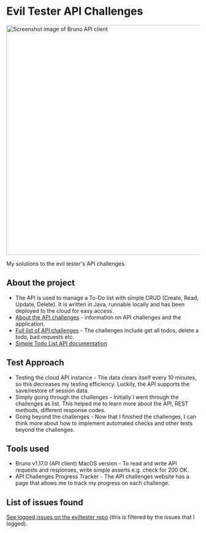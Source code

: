 # Evil Tester API Challenges

<img width="600" alt="Screenshot image of Bruno API client" src="https://github.com/p2635/evil-tester-api-challenges/assets/4522927/ab6ed6d3-c06c-4314-bb98-6832daa08b90">

My solutions to the evil tester's API challenges.

## About the project

* The API is used to manage a To-Do list with simple CRUD (Create, Read, Update, Delete). It is written in Java, runnable locally and has been deployed to the cloud for easy access.
* [About the API challenges](https://apichallenges.herokuapp.com/apichallenges) - information on API challenges and the application.
* [Full list of API challenges](https://github.com/p2635/evil-tester-api-challenges/blob/main/ListOfChallenges.pdf) - The challenges include get all todos, delete a todo, bad requests etc. 
* [Simple Todo List API documentation](https://apichallenges.herokuapp.com/docs)

## Test Approach

* Testing the cloud API instance - The data clears itself every 10 minutes, so this decreases my testing efficiency. Luckily, the API supports the save/restore of session data.
* Simply going through the challenges - Initially I went through the challenges as list. This helped me to learn more about the API, REST methods, different response codes.
* Going beyond the challenges - Now that I finished the challenges, I can think more about how to implement automated checks and other tests beyond the challenges.  

## Tools used

* Bruno v1.17.0 (API client) MacOS version - To read and write API requests and responses, write simple asserts e.g. check for 200 OK.
* API Challenges Progress Tracker - The API challenges website has a page that allows me to track my progress on each challenge.

## List of issues found

[See logged issues on the eviltester repo](https://github.com/eviltester/thingifier/issues/created_by/p2635) (this is filtered by the issues that I logged).
